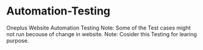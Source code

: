 # Automation-Testing
Oneplus Website Automation Testing
Note: Some of the Test cases might not run becouse of change in website.
Note: Cosider this Testing for learing purpose.
